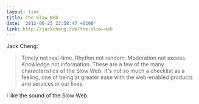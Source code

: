 ```yaml
---
layout: link
title: The Slow Web
date: '2012-06-25 23:58:47 +0100'
link: http://jackcheng.com/the-slow-web
---
```

Jack Cheng:

> Timely not real-time. Rhythm not random. Moderation not excess. Knowledge not information. These are a few of the many characteristics of the Slow Web. It's not so much a checklist as a feeling, one of being at greater ease with the web-enabled products and services in our lives.

I like the sound of the Slow Web.